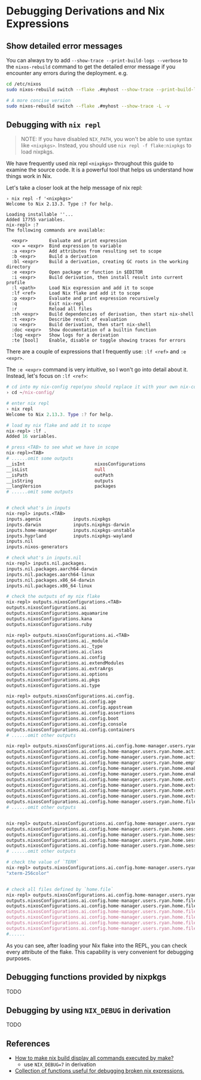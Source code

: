 # Debugging Derivations and Nix Expressions

## Show detailed error messages

You can always try to add `--show-trace --print-build-logs --verbose` to the `nixos-rebuild` command to get the detailed error message if you encounter any errors during the deployment. e.g.

```bash
cd /etc/nixos
sudo nixos-rebuild switch --flake .#myhost --show-trace --print-build-logs --verbose

# A more concise version
sudo nixos-rebuild switch --flake .#myhost --show-trace -L -v
```

## Debugging with `nix repl`

> NOTE: If you have disabled `NIX_PATH`, you won't be able to use syntax like `<nixpkgs>`. Instead, you should use `nix repl -f flake:nixpkgs` to load nixpkgs.

We have frequently used nix repl `<nixpkgs>` throughout this guide to examine the source code. It is a powerful tool that helps us understand how things work in Nix.

Let's take a closer look at the help message of nix repl:

```shell
› nix repl -f '<nixpkgs>'
Welcome to Nix 2.13.3. Type :? for help.

Loading installable ''...
Added 17755 variables.
nix-repl> :?
The following commands are available:

  <expr>        Evaluate and print expression
  <x> = <expr>  Bind expression to variable
  :a <expr>     Add attributes from resulting set to scope
  :b <expr>     Build a derivation
  :bl <expr>    Build a derivation, creating GC roots in the working directory
  :e <expr>     Open package or function in $EDITOR
  :i <expr>     Build derivation, then install result into current profile
  :l <path>     Load Nix expression and add it to scope
  :lf <ref>     Load Nix flake and add it to scope
  :p <expr>     Evaluate and print expression recursively
  :q            Exit nix-repl
  :r            Reload all files
  :sh <expr>    Build dependencies of derivation, then start nix-shell
  :t <expr>     Describe result of evaluation
  :u <expr>     Build derivation, then start nix-shell
  :doc <expr>   Show documentation of a builtin function
  :log <expr>   Show logs for a derivation
  :te [bool]    Enable, disable or toggle showing traces for errors
```

There are a couple of expressions that I frequently use: `:lf <ref>` and `:e <expr>`.

The `:e <expr>` command is very intuitive, so I won't go into detail about it. Instead, let's focus on `:lf <ref>`:

```nix
# cd into my nix-config repo(you should replace it with your own nix-config repo)
› cd ~/nix-config/

# enter nix repl
› nix repl
Welcome to Nix 2.13.3. Type :? for help.

# load my nix flake and add it to scope
nix-repl> :lf .
Added 16 variables.

# press <TAB> to see what we have in scope
nix-repl><TAB>
# ......omit some outputs
__isInt                          nixosConfigurations
__isList                         null
__isPath                         outPath
__isString                       outputs
__langVersion                    packages
# ......omit some outputs


# check what's in inputs
nix-repl> inputs.<TAB>
inputs.agenix            inputs.nixpkgs
inputs.darwin            inputs.nixpkgs-darwin
inputs.home-manager      inputs.nixpkgs-unstable
inputs.hyprland          inputs.nixpkgs-wayland
inputs.nil
inputs.nixos-generators

# check what's in inputs.nil
nix-repl> inputs.nil.packages.
inputs.nil.packages.aarch64-darwin
inputs.nil.packages.aarch64-linux
inputs.nil.packages.x86_64-darwin
inputs.nil.packages.x86_64-linux

# check the outputs of my nix flake
nix-repl> outputs.nixosConfigurations.<TAB>
outputs.nixosConfigurations.ai
outputs.nixosConfigurations.aquamarine
outputs.nixosConfigurations.kana
outputs.nixosConfigurations.ruby

nix-repl> outputs.nixosConfigurations.ai.<TAB>
outputs.nixosConfigurations.ai._module
outputs.nixosConfigurations.ai._type
outputs.nixosConfigurations.ai.class
outputs.nixosConfigurations.ai.config
outputs.nixosConfigurations.ai.extendModules
outputs.nixosConfigurations.ai.extraArgs
outputs.nixosConfigurations.ai.options
outputs.nixosConfigurations.ai.pkgs
outputs.nixosConfigurations.ai.type

nix-repl> outputs.nixosConfigurations.ai.config.
outputs.nixosConfigurations.ai.config.age
outputs.nixosConfigurations.ai.config.appstream
outputs.nixosConfigurations.ai.config.assertions
outputs.nixosConfigurations.ai.config.boot
outputs.nixosConfigurations.ai.config.console
outputs.nixosConfigurations.ai.config.containers
# ......omit other outputs

nix-repl> outputs.nixosConfigurations.ai.config.home-manager.users.ryan.home.<TAB>
outputs.nixosConfigurations.ai.config.home-manager.users.ryan.home.activation
outputs.nixosConfigurations.ai.config.home-manager.users.ryan.home.activationPackage
outputs.nixosConfigurations.ai.config.home-manager.users.ryan.home.emptyActivationPath
outputs.nixosConfigurations.ai.config.home-manager.users.ryan.home.enableDebugInfo
outputs.nixosConfigurations.ai.config.home-manager.users.ryan.home.enableNixpkgsReleaseCheck
outputs.nixosConfigurations.ai.config.home-manager.users.ryan.home.extraActivationPath
outputs.nixosConfigurations.ai.config.home-manager.users.ryan.home.extraBuilderCommands
outputs.nixosConfigurations.ai.config.home-manager.users.ryan.home.extraOutputsToInstall
outputs.nixosConfigurations.ai.config.home-manager.users.ryan.home.extraProfileCommands
outputs.nixosConfigurations.ai.config.home-manager.users.ryan.home.file
# ......omit other outputs


nix-repl> outputs.nixosConfigurations.ai.config.home-manager.users.ryan.home.sessionVariables.<TAB>
outputs.nixosConfigurations.ai.config.home-manager.users.ryan.home.sessionVariables.BROWSER
outputs.nixosConfigurations.ai.config.home-manager.users.ryan.home.sessionVariables.DELTA_PAGER
outputs.nixosConfigurations.ai.config.home-manager.users.ryan.home.sessionVariables.EDITOR
outputs.nixosConfigurations.ai.config.home-manager.users.ryan.home.sessionVariables.TERM
# ......omit other outputs

# check the value of `TERM`
nix-repl> outputs.nixosConfigurations.ai.config.home-manager.users.ryan.home.sessionVariables.TERM
"xterm-256color"


# check all files defined by `home.file`
nix-repl> outputs.nixosConfigurations.ai.config.home-manager.users.ryan.home.file.<TAB>
outputs.nixosConfigurations.ai.config.home-manager.users.ryan.home.file..bash_profile
outputs.nixosConfigurations.ai.config.home-manager.users.ryan.home.file..bashrc
outputs.nixosConfigurations.ai.config.home-manager.users.ryan.home.file..config/fcitx5/profile
outputs.nixosConfigurations.ai.config.home-manager.users.ryan.home.file..config/fcitx5/profile-bak
outputs.nixosConfigurations.ai.config.home-manager.users.ryan.home.file..config/i3/config
outputs.nixosConfigurations.ai.config.home-manager.users.ryan.home.file..config/i3/i3blocks.conf
#......
```

As you can see, after loading your Nix flake into the REPL, you can check every attribute of the flake. This capability is very convenient for debugging purposes.

## Debugging functions provided by nixpkgs

TODO

## Debugging by using `NIX_DEBUG` in derivation

TODO

## References

- [How to make nix build display all commands executed by make?](https://www.reddit.com/r/NixOS/comments/14stdgy/how_to_make_nix_build_display_all_commands/)
  - use `NIX_DEBUG=7` in derivation
- [Collection of functions useful for debugging broken nix expressions.](https://github.com/NixOS/nixpkgs/blob/nixos-23.05/lib/debug.nix)
